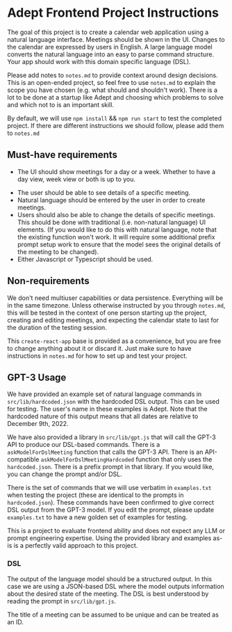# Adept Frontend Project Instructions

The goal of this project is to create a calendar web application using a natural language interface. Meetings should be shown in the UI. Changes to the calendar are expressed by users in English. A large language model converts the natural language into an easy to parse command structure. Your app should work with this domain specific language (DSL).

Please add notes to `notes.md` to provide context around design decisions. This is an open-ended project, so feel free to use `notes.md` to explain the scope you have chosen (e.g. what should and shouldn't work). There is a lot to be done at a startup like Adept and choosing which problems to solve and which not to is an important skill.

By default, we will use `npm install` && `npm run start` to test the completed project. If there are different instructions we should follow, please add them to `notes.md`

## Must-have requirements

- The UI should show meetings for a day or a week. Whether to have a day view, week view or both is up to you.
<!-- show meetings of the week in a calendar like UI -->
<!-- the user can click on detail to see the meeting info -->
<!-- input user detail to get the prompt and then add to the calendar -->
<!-- the user is going to take a list of commands and add those to the calendar -->

- The user should be able to see details of a specific meeting.
- Natural language should be entered by the user in order to create meetings. 
- Users should also be able to change the details of specific meetings. This should be done with traditional (i.e. non-natural language) UI elements. (If you would like to do this with natural language, note that the existing function won't work. It will require some additional prefix prompt setup work to ensure that the model sees the original details of the meeting to be changed). 
- Either Javascript or Typescript should be used.

## Non-requirements

We don't need multiuser capabilities or data persistence. Everything will be in the same timezone. Unless otherwise instructed by you through `notes.md`, this will be tested in the context of one person starting up the project, creating and editing meetings, and expecting the calendar state to last for the duration of the testing session.

This `create-react-app` base is provided as a convenience, but you are free to change anything about it or discard it. Just make sure to have instructions in `notes.md` for how to set up and test your project.

## GPT-3 Usage

We have provided an example set of natural language commands in `src/lib/hardcoded.json` with the hardcoded DSL output. This can be used for testing. The user's name in these examples is Adept. Note that the hardcoded nature of this output means that all dates are relative to December 9th, 2022.

We have also provided a library in `src/lib/gpt.js` that will call the GPT-3 API to produce our DSL-based commands. There is a `askModelForDslMeeting` function that calls the GPT-3 API. There is an API-compatible `askModelForDslMeetingHardcoded` function that only uses the `hardcoded.json`. There is a prefix prompt in that library. If you would like, you can change the prompt and/or DSL. 

There is the set of commands that we will use verbatim in `examples.txt` when testing the project (these are identical to the prompts in `hardcoded.json`). These commands have been confirmed to give correct DSL output from the GPT-3 model. If you edit the prompt, please update `examples.txt` to have a new golden set of examples for testing.

This is a project to evaluate frontend ability and does not expect any LLM or prompt engineering expertise. Using the provided library and examples as-is is a perfectly valid approach to this project.

### DSL

The output of the language model should be a structured output. In this case we are using a JSON-based DSL where the model outputs information about the desired state of the meeting. The DSL is best understood by reading the prompt in `src/lib/gpt.js`.

The title of a meeting can be assumed to be unique and can be treated as an ID.

